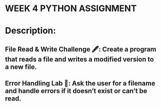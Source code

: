 # WEEK 4 PYTHON ASSIGNMENT
# Description:
## File Read & Write Challenge 🖋️: Create a program that reads a file and writes a modified version to a new file.
## Error Handling Lab 🧪: Ask the user for a filename and handle errors if it doesn’t exist or can’t be read.
